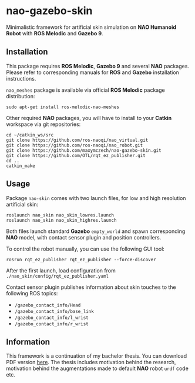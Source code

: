 
# nao-gazebo-skin

Minimalistic framework for artificial skin simulation on __NAO Humanoid Robot__
with __ROS Melodic__ and __Gazebo 9__.

## Installation

This package requires __ROS Melodic__, __Gazebo 9__ and several __NAO__ packages.
Please refer to corresponding manuals for __ROS__ and __Gazebo__ installation
instructions.

`nao_meshes` package is available via official __ROS Melodic__ package
distribution:

```
sudo apt-get install ros-melodic-nao-meshes
```

Other required __NAO__ packages, you will have to install to your __Catkin__
workspace via git repositories:

```
cd ~/catkin_ws/src
git clone https://github.com/ros-naoqi/nao_virtual.git
git clone https://github.com/ros-naoqi/nao_robot.git
git clone https://github.com/maxymczech/nao-gazebo-skin.git
git clone https://github.com/OTL/rqt_ez_publisher.git
cd ..
catkin_make
```

## Usage

Package `nao-skin` comes with two launch files, for low and high resolution
artificial skin:

```
roslaunch nao_skin nao_skin_lowres.launch
roslaunch nao_skin nao_skin_highres.launch
```

Both files launch standard __Gazebo__ `empty_world` and spawn corresponding
__NAO__ model, with contact sensor plugin and position controllers.

To control the robot manually, you can use the following GUI tool:

```
rosrun rqt_ez_publisher rqt_ez_publisher --force-discover
```

After the first launch, load configuration from
`./nao_skin/config/rqt_ez_publisher.yaml`

Contact sensor plugin publishes information about skin touches to the
following ROS topics:

- `/gazebo_contact_info/Head`
- `/gazebo_contact_info/base_link`
- `/gazebo_contact_info/l_wrist`
- `/gazebo_contact_info/r_wrist`

## Information

This framework is a continuation of my bachelor thesis. You can download PDF
version [here](https://dspace.cvut.cz/handle/10467/82501). The thesis includes
motivation behind the research, motivation behind the augmentations made
to default __NAO__ robot `urdf` code etc.
